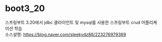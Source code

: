 # boot3_20

스프링부트 3.20에서 jdbc 클라이언트 및 mysql를 사용한 스프링부트 crud 어플리케이션 학습
<br/>
소스설명:&nbsp;https://blog.naver.com/sleekydz86/223276979369
